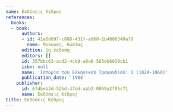 ```yaml
---
name: Εκδόσεις Κέδρος
references:
  books:
  - book:
      authors:
      - id: 41e6d697-c888-431f-a060-1b4808549a70
        name: Μυλωνάς, Κώστας
      edition: 1η έκδοση
      editors: []
      id: 357bbc63-acd2-4cb9-a9a6-585eb6039cb1
      isbn: null
      name: 'Ιστορία του Ελληνικού Τραγουδιού: 1 (1824-1960)'
      publication_date: '1984'
    publisher:
      id: 6fdbeb3d-52bd-47dd-aab2-0869a2795c71
      name: Εκδόσεις Κέδρος
title: Εκδόσεις Κέδρος
---
```


